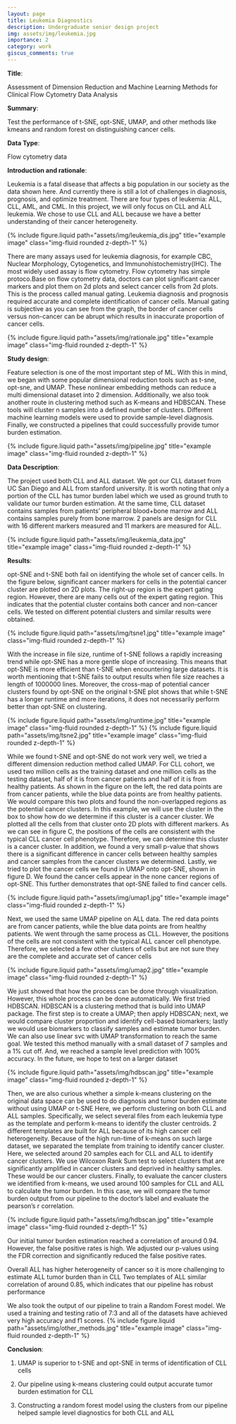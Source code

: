 ```yaml
---
layout: page
title: Leukemia Diagnostics
description: Undergraduate senior design project
img: assets/img/leukemia.jpg
importance: 2
category: work
giscus_comments: true
---
```


**Title**:

Assessment of Dimension Reduction and Machine Learning Methods for Clinical Flow Cytometry Data Analysis


**Summary**: 

Test the performance of t-SNE, opt-SNE, UMAP, and other methods like kmeans and random forest on distinguishing cancer cells.

**Data Type**:

Flow cytometry data

**Introduction and rationale**:

Leukemia is a fatal disease that affects a big population in our society as the data shown here. And currently there is still a lot of challenges in diagnosis, prognosis, and optimize treatment. There are four types of leukemia: ALL, CLL, AML, and CML. In this project, we will only focus on CLL and ALL leukemia. We chose to use CLL and ALL because we have a better understanding of their cancer heterogeneity. 

{% include figure.liquid path="assets/img/leukemia_dis.jpg" title="example image" class="img-fluid rounded z-depth-1" %}

There are many assays used for leukemia diagnosis, for example CBC, Nuclear Morphology, Cytogenetics, and Immunohistochemistry(IHC). The most widely used assay is flow cytometry. Flow cytometry has simple protoco.Base on flow cytometry data, doctors can plot significant cancer markers and plot them on 2d plots and select cancer cells from 2d plots. This is the process called manual gating. Leukemia diagnosis and prognosis required accurate and complete identification of cancer cells. 
Manual gating is subjective as you can see from the graph, the border of cancer cells versus non-cancer can be abrupt which results in inaccurate proportion of cancer cells.

{% include figure.liquid path="assets/img/rationale.jpg" title="example image" class="img-fluid rounded z-depth-1" %}

**Study design**:

Feature selection is one of the most important step of ML. With this in mind, we began with some popular dimensional reduction tools such as t-sne, opt-sne, and UMAP. These nonlinear embedding methods can reduce a multi dimensional dataset into 2 dimension. Additionally, we also took another route in clustering method such as K-means and HDBSCAN. These tools will cluster n samples into a defined number of clusters. Different machine learning models were used to provide sample-level diagnosis. Finally, we constructed a pipelines that could successfully provide tumor burden estimation.

{% include figure.liquid path="assets/img/pipeline.jpg" title="example image" class="img-fluid rounded z-depth-1" %}

**Data Description**:

The project used both CLL and ALL dataset. We got our CLL dataset from UC San Diego and ALL from stanford university. It is worth noting that only a portion of the CLL has tumor burden label which we used as ground truth to validate our tumor burden estimation. At the same time, CLL dataset contains samples from patients’ peripheral blood+bone marrow and ALL contains samples purely from bone marrow. 2 panels are design for CLL with 16 different markers measured and 11 markers are measured for ALL.

{% include figure.liquid path="assets/img/leukemia_data.jpg" title="example image" class="img-fluid rounded z-depth-1" %}

**Results**:

opt-SNE and t-SNE both fail on identifying the whole set of cancer cells. In the figure below, significant cancer markers for cells in the potential cancer cluster are plotted on 2D plots. The right-up region is the expert gating region. However, there are many cells out of the expert gating region. This indicates that the potential cluster contains both cancer and non-cancer cells. We tested on different potential clusters and similar results were obtained.

{% include figure.liquid path="assets/img/tsne1.jpg" title="example image" class="img-fluid rounded z-depth-1" %}

With the increase in file size, runtime of t-SNE follows a rapidly increasing trend while opt-SNE has a more gentle slope of increasing. This means that opt-SNE is more efficient than t-SNE when encountering large datasets. It is worth mentioning that t-SNE fails to output results when file size reaches a length of 1000000 lines. Moreover, the cross-map of potential cancer clusters found by opt-SNE on the original t-SNE plot shows that while t-SNE has a longer runtime and more iterations, it does not necessarily perform better than opt-SNE on clustering.

{% include figure.liquid path="assets/img/runtime.jpg" title="example image" class="img-fluid rounded z-depth-1" %}
{% include figure.liquid path="assets/img/tsne2.jpg" title="example image" class="img-fluid rounded z-depth-1" %}

While we found t-SNE and opt-SNE do not work very well, we tried a different dimension reduction method called UMAP. For CLL cohort, we used two million cells as the training dataset and one million cells as the testing dataset, half of it is from cancer patients and half of it is from healthy patients. As shown in the figure on the left, the red data points are from cancer patients, while the blue data points are from healthy patients. We would compare this two plots and found the non-overlapped regions as the potential cancer clusters. In this example, we will use the cluster in the box to show how do we determine if this cluster is a cancer cluster. We plotted all the cells from that cluster onto 2D plots with different markers. As we can see in figure C, the positions of the cells are consistent with the typical CLL cancer cell phenotype. Therefore, we can determine this cluster is a cancer cluster. In addition, we found a very small p-value that shows there is a significant difference in cancer cells between healthy samples and cancer samples from the cancer clusters we determined. Lastly, we tried to plot the cancer cells we found in UMAP onto opt-SNE, shown in figure D. We found the cancer cells appear in the none cancer regions of opt-SNE. This further demonstrates that opt-SNE failed to find cancer cells.

{% include figure.liquid path="assets/img/umap1.jpg" title="example image" class="img-fluid rounded z-depth-1" %}

Next, we used the same UMAP pipeline on ALL data. The red data points are from cancer patients, while the blue data points are from healthy patients. We went through the same process as CLL. However, the positions of the cells are not consistent with the typical ALL cancer cell phenotype. Therefore, we selected a few other clusters of cells but are not sure they are the complete and accurate set of cancer cells

{% include figure.liquid path="assets/img/umap2.jpg" title="example image" class="img-fluid rounded z-depth-1" %}

We just showed that how the process can be done through visualization. However, this whole process can be done automatically. We first tried HDBSCAN. HDBSCAN is a clustering method that is build into UMAP package. The first step is to create a UMAP; then apply HDBSCAN; next, we would compare cluster proportion and identify cell-based biomarkers; lastly we would use biomarkers to classify samples and estimate tumor burden. We can also use linear svc with UMAP transformation to reach the same goal. We tested this method manually with a small dataset of 7 samples and a 1% cut off. And, we reached a sample level prediction with 100% accuracy. In the future, we hope to test on a larger dataset

{% include figure.liquid path="assets/img/hdbscan.jpg" title="example image" class="img-fluid rounded z-depth-1" %}

Then, we are also curious whether a simple k-means clustering on the original data space can be used to do diagnosis and tumor burden estimate without using UMAP or t-SNE Here, we perform clustering on both CLL and ALL samples. Specifically, we select several files from each leukemia type as the template and perform k-means to identify the cluster centroids. 2 different templates are built for ALL because of its high cancer cell heterogeneity. Because of the high run-time of k-means on such large dataset, we separated the template from training to identify cancer cluster. Here, we selected around 20 samples each for CLL and ALL to identify cancer clusters. We use Wilcoxon Rank Sum test to select clusters that are significantly amplified in cancer clusters and deprived in healthy samples. These would be our cancer clusters. Finally, to evaluate the cancer clusters we identified from k-means, we used around 100 samples for CLL and ALL to calculate the tumor burden. In this case, we will compare the tumor burden output from our pipeline to the doctor’s label and evaluate the pearson’s r correlation. 

{% include figure.liquid path="assets/img/hdbscan.jpg" title="example image" class="img-fluid rounded z-depth-1" %}

Our initial tumor burden estimation reached a correlation of around 0.94. However, the false positive rates is high. We adjusted our p-values using the FDR correction and significantly reduced the false positive rates. 

Overall ALL has higher heterogeneity of cancer so it is more challenging to estimate ALL tumor burden than in CLL Two templates of ALL similar correlation of around 0.85, which indicates that our pipeline has robust performance

We also took the output of our pipeline to train a Random Forest model. We used a training and testing ratio of 7:3 and all of the datasets have achieved very high accuracy and f1 scores.
{% include figure.liquid path="assets/img/other_methods.jpg" title="example image" class="img-fluid rounded z-depth-1" %}

**Conclusion**:

1. UMAP is superior to t-SNE and opt-SNE in terms of identification of CLL cells

2. Our pipeline using k-means clustering could output accurate tumor burden estimation for CLL

3. Constructing a random forest model using the clusters from our pipeline helped sample level diagnostics for both CLL and ALL

